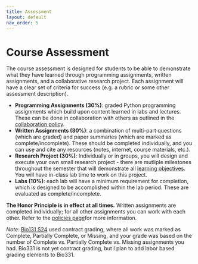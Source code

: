 ```yaml
---
title: Assessment
layout: default
nav_order: 5
---
```


# Course Assessment

The course assessment is designed for students to be able to demonstrate what they have learned through programming assignments, written assignments, and a collaborative research project. Each assignment will have a clear set of criteria for success (e.g. a rubric or some other assessment description).

- **Programming Assignments (30%)**: graded Python programming assignments which build upon content learned in labs and lectures. These can be done in collaboration with others as outlined in the [collaboration policy](policies.md).
- **Written Assignments (30%)**: a combination of multi-part questions (which are graded) and paper summaries (which are marked as complete/incomplete). These should be completed individually, and you can use and cite any resources (notes, internet, course materials, etc.).
- **Research Project (30%)**: Individually or in groups, you will design and execute your own small research project - there are mutliple milestones throughout the semester that will demonstrate all [learning objectives](goals.md). You will have in-class lab time to work on this project.
- **Labs (10%)**: each lab will have a minimum requirement for completion, which is designed to be accomplished within the lab period. These are evaluated as complete/incomplete.

**The Honor Principle is in effect at all times.** Written assignments are completed individually; for all other assignments you can work with each other. Refer to the [policies page](policies.md)for more information.

*Note:* [Bio131 S24](https://reed-compbio-classes.github.io/bio131-S24-syllabus/assessment) used contract grading, where all work was marked as Complete, Partially Complete, or Missing, and your grade was based on the number of Complete vs. Partially Complete vs. Missing assignments you had. Bio331 is not yet contract grading, but I plan to add labor based grading elements to Bio331.

